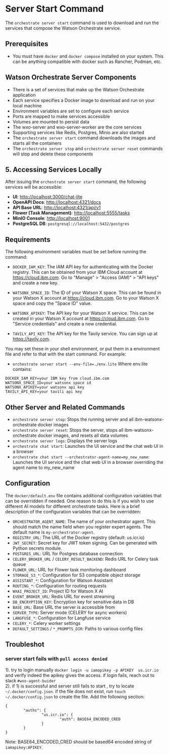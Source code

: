 # Server Start Command

The `orchestrate server start` command is used to download and run the services that compose the Watson Orchestrate service. 

## Prerequisites
- You must have `docker` and `docker compose` installed on your system.  This can be anything
compatible with docker such as Rancher, Podman, etc.

## Watson Orchestrate Server Components
- There is a set of services that make up the Watson Orchestrate application
- Each service specifies a Docker image to download and run on your local machine
- Environment variables are set to configure each service
- Ports are mapped to make services accessible
- Volumes are mounted to persist data
- The wxo-server and wxo-server-worker are the core services
- Supporting services like Redis, Postgres, Minio are also started
- The `orchestrate server start` command downloads the images and starts all the containers
- The `orchestrate server stop` and `orchestrate server reset` commands will stop and delete these components

## 5. Accessing Services Locally
After issuing the `orchestrate server start` command, the following services will be accessible:

- **UI**: [http://localhost:3000/chat-lite](http://localhost:3000/chat-lite) 
- **OpenAPI Docs**: [http://localhost:4321/docs](http://localhost:4321/docs)
- **API Base URL**: [http://localhost:4321/api/v1](http://localhost:4321/api/v1)
- **Flower (Task Management)**: [http://localhost:5555/tasks](http://localhost:5555/tasks)
- **MinIO Console**: [http://localhost:9001](http://localhost:9001)
- **PostgreSQL DB**: `postgresql://localhost:5432/postgres`


## Requirements

The following environment variables must be set before running the command:

- `DOCKER_IAM_KEY`: The IAM API key for authenticating with the Docker registry. This can be obtained from your IBM Cloud account at https://cloud.ibm.com. Go to "Manage" > "Access (IAM)" > "API keys" and create a new key.

- `WATSONX_SPACE_ID`: The ID of your Watson X space. This can be found in your Watson X account at https://cloud.ibm.com. Go to your Watson X space and copy the "Space ID" value. 

- `WATSONX_APIKEY`: The API key for your Watson X service. This can be created in your Watson X account at https://cloud.ibm.com. Go to "Service credentials" and create a new credential.

- `TAVILY_API_KEY`: The API key for the Tavily service. You can sign up at https://tavily.com.  

You may set these in your shell environment, or put them in a environment file and refer to that with the start command.
For example:
- `orchestrate server start --env-file=./env.lite`
Where env.lite contains:
```
DOCKER_IAM_KEY=your IBM key from cloud.ibm.com
WATSONX_SPACE_ID=your watsonx space id 
WATSONX_APIKEY=your watsonx api key
TAVILY_API_KEY=your tavili api key
```


## Other Server and Related Commands

- `orchestrate server stop`: Stops the running server and all ibm-watsonx-orchestrate docker images 
- `orchestrate server reset`: Stops the server, stops all ibm-watsonx-orchestrate docker images, and resets all data volumes
- `orchestrate server logs`: Displays the server logs
- `orchestrate chat start`: Launches the UI service and the chat web UI in a browser
- `orchestrate chat start --orchestrator-agent-name=my_new_name`: Launches the UI service and the chat web UI in a browser overriding the agent name to my_new_name

## Configuration

The `docker/default.env` file contains additional configuration variables that can be overridden if needed. 
One reason to do this is if you wish to use different AI models for different orchestrate tasks.
Here is a brief description of the configuration variables that can be overridden:

- `ORCHESTRATOR_AGENT_NAME`: The name of your orchestrator agent.  This should match the name field when you register expert agents.  The default name is `my-orchestrator-agent`.
- `REGISTRY_URL`: The URL of the Docker registry (default: us.icr.io)
- `JWT_SECRET`: Secret key for JWT token signing. Can be generated with Python secrets module. 
- `POSTGRES_URL`: URL for Postgres database connection
- `CELERY_BROKER_URL` / `CELERY_RESULT_BACKEND`: Redis URL for Celery task queue
- `FLOWER_URL`: URL for Flower task monitoring dashboard 
- `STORAGE_S3_*`: Configuration for S3 compatible object storage
- `ASSISTANT_*`: Configuration for Watson Assistant
- `ROUTING_*`: Configuration for routing requests
- `WXAI_PROJECT_ID`: Project ID for Watson X AI
- `EVENT_BROKER_URL`: Redis URL for event streaming  
- `DB_ENCRYPTION_KEY`: Encryption key for sensitive data in DB
- `BASE_URL`: Base URL the server is accessible from
- `SERVER_TYPE`: Server mode (CELERY for async workers)
- `LANGFUSE_*`: Configuration for Langfuse service
- `CELERY_*`: Celery worker settings
- `DEFAULT_SETTINGS` / `*_PROMPTS_DIR`: Paths to various config files

## Troubleshot

### server start fails with `pull access denied`
1). try to login manually `docker login -u iamapikey -p APIKEY  us.icr.io` and verify indeed the apikey gives the access.
if login fails, reach out to slack `#wxo-agent-buider`   
2). if 1) is successful and server still fails to start , try to locate `~/.docker/config.json`. if the file does not exist, run `touch ~/.docker/config.json` to create the file. 
Add the following section:    
```
{
        "auths": {
                "us.icr.io": {
                        "auth": BASE64_ENCODED_CRED
                }
        }
}
```
Note: BASE64_ENCODED_CRED should be based64 encoded string of `iamapikey:APIKEY`.
